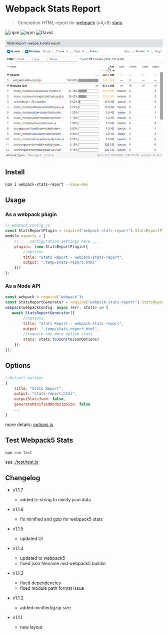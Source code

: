# Webpack Stats Report
> Generation HTML report for [webpack](https://github.com/webpack/webpack) (v4,v5) [stats](https://webpack.js.org/api/stats/). 

![npm](https://img.shields.io/npm/v/webpack-stats-report.svg)
![npm](https://img.shields.io/npm/dt/webpack-stats-report.svg)
![David](https://img.shields.io/david/cenfun/webpack-stats-report.svg)

![](assets/webpack-stats-report.gif)

## Install
```sh
npm i webpack-stats-report --save-dev
```
## Usage

### As a webpack plugin
```js
// webpack.config.js
const StatsReportPlugin = require("webpack-stats-report").StatsReportPlugin;
module.exports = {
    // ... configuration settings here ...
    plugins: [new StatsReportPlugin({ 
        //options
        title: "Stats Report - webpack-stats-report",
        output: ".temp/stats-report.html"
    })]
};
```

### As a Node API
```js
const webpack = require('webpack');
const StatsReportGenerator = require("webpack-stats-report").StatsReportGenerator;
webpack(webpackConfig, async (err, stats) => {
   await StatsReportGenerator({
        //options
        title: "Stats Report - webpack-stats-report",
        output: ".temp/stats-report.html",
        //require one more option stats
        stats: stats.toJson(toJsonOptions)
    });
});
```

## Options
```js
//default options
{
    title: "Stats Report",
    output: "stats-report.html",
    outputStatsJson: false,
    generateMinifiedAndGzipSize: false
    ...
}
```
more details: [options.js](./lib/options.js)

## Test Webpack5 Stats
```sh
npm run test
```
see [./test/test.js](./test/test.js)

## Changelog

* v1.1.7
    * added lz-string to minify json data

* v1.1.6
    * fix minified and gzip for webpack5 stats

* v1.1.5
    * updated UI

* v1.1.4
    * updated to webpack5
    * fixed json filename and webpack5 buildin

* v1.1.3
    * fixed dependencies 
    * fixed module path format issue

* v1.1.2
    * added minified/gzip size

* v1.1.1
    * new layout
